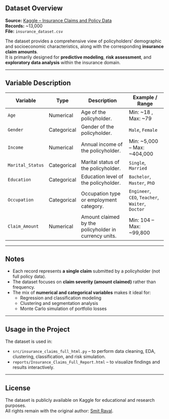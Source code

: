 
## Dataset Overview

**Source:** [Kaggle – Insurance Claims and Policy Data](https://www.kaggle.com/datasets/ravalsmit/insurance-claims-and-policy-data)  
**Records:** ~13,000  
**File:** `insurance_dataset.csv`

The dataset provides a comprehensive view of policyholders’ demographic and socioeconomic characteristics, along with the corresponding **insurance claim amounts**.  
It is primarily designed for **predictive modeling**, **risk assessment**, and **exploratory data analysis** within the insurance domain.

---

## Variable Description

| Variable | Type | Description | Example / Range |
|-----------|-------|--------------|----------------|
| `Age` | Numerical | Age of the policyholder. | Min: ~18 , Max: ~79 |
| `Gender` | Categorical | Gender of the policyholder. | `Male`, `Female` |
| `Income` | Numerical | Annual income of the policyholder. | Min: ~5,000 – Max: ~404,000 |
| `Marital_Status` | Categorical | Marital status of the policyholder. | `Single`, `Married` |
| `Education` | Categorical | Education level of the policyholder. | `Bachelor`, `Master`, `PhD` |
| `Occupation` | Categorical | Occupation type or employment category. | `Engineer`, `CEO`, `Teacher`, `Waiter`, `Doctor` |
| `Claim_Amount` | Numerical | Amount claimed by the policyholder in currency units. | Min: 104 – Max: ~99,800 |

---

## Notes

- Each record represents **a single claim** submitted by a policyholder (not full policy data).  
- The dataset focuses on **claim severity (amount claimed)** rather than frequency.  
- The mix of **numerical and categorical variables** makes it ideal for:
  - Regression and classification modeling  
  - Clustering and segmentation analysis  
  - Monte Carlo simulation of portfolio losses  

---

## Usage in the Project

The dataset is used in:
- `src/insurance_claims_full_html.py` – to perform data cleaning, EDA, clustering, classification, and risk simulation.  
- `reports/Insurance_Claims_Full_Report.html` – to visualize findings and results interactively.

---

## License

The dataset is publicly available on Kaggle for educational and research purposes.  
All rights remain with the original author: [Smit Raval](https://www.kaggle.com/ravalsmit).

